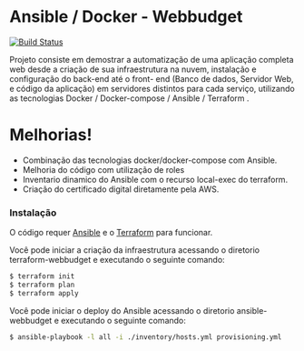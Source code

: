 # Ansible / Docker - Webbudget



[![Build Status](https://travis-ci.org/joemccann/dillinger.svg?branch=master)](https://travis-ci.org/joemccann/dillinger)

Projeto consiste em demostrar a automatização de uma aplicação completa web desde a criação de sua infraestrutura na nuvem, instalação e configuração do back-end até o front- end (Banco de dados, Servidor Web, e código da aplicação) em servidores distintos para cada serviço, utilizando as tecnologias Docker / Docker-compose / Ansible / Terraform .

# Melhorias!

  - Combinação das tecnologias docker/docker-compose com Ansible.
  - Melhoria do código com utilização de roles 
  - Inventario dinamico do Ansible com o recurso local-exec do terraform.
  - Criação do certificado digital diretamente pela AWS.

### Instalação


O código requer [Ansible](https://www.ansible.com/) e o [Terraform](https://www.terraform.io/) para funcionar.

Você pode iniciar a criação da infraestrutura acessando o diretorio terraform-webbudget e executando o seguinte comando:

```sh
$ terraform init
$ terraform plan
$ terraform apply
```

Você pode iniciar o deploy do Ansible acessando o diretorio ansible-webbudget e executando o seguinte comando:  

```sh
$ ansible-playbook -l all -i ./inventory/hosts.yml provisioning.yml
```
